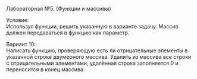 Лабораторная №5. (Функции и массивы)  
  
Условие:  
Используя функции, решить указанную в варианте задачу. Массив должен передаваться в функцию как параметр.  
  
Вариант 10:  
Написать функцию, проверяющую есть ли отрицательные элементы в указанной строке двумерного массива. Удалить из массива все строки с отрицательными элементами, удалённая строка заполняется 0 и переносится в конец массива.
